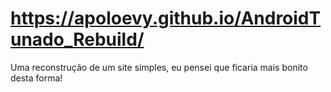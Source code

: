 # https://apoloevy.github.io/AndroidTunado_Rebuild/
Uma reconstrução de um site simples, eu pensei que ficaria mais bonito desta forma!
